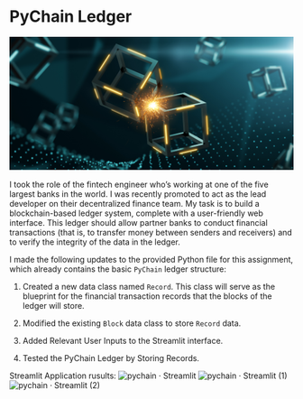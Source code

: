 # PyChain Ledger

![alt=""](Images/application-image.png)


I took the role of the fintech engineer who’s working at one of the five largest banks in the world. I was recently promoted to act as the lead developer on their decentralized finance team. My task is to build a blockchain-based ledger system, complete with a user-friendly web interface. This ledger should allow partner banks to conduct financial transactions (that is, to transfer money between senders and receivers) and to verify the integrity of the data in the ledger.

I made the following updates to the provided Python file for this assignment, which already contains the basic `PyChain` ledger structure:

1. Created a new data class named `Record`. This class will serve as the blueprint for the financial transaction records that the blocks of the ledger will store.

2. Modified the existing `Block` data class to store `Record` data.

3. Added Relevant User Inputs to the Streamlit interface.

4. Tested the PyChain Ledger by Storing Records.

Streamlit Application rusults:
![pychain · Streamlit](https://user-images.githubusercontent.com/110307714/211220887-ef4b1049-9b2c-4e6a-86c6-965fdd531929.png)
![pychain · Streamlit (1)](https://user-images.githubusercontent.com/110307714/211220972-2e8ca1b9-249f-47cb-a87a-ff8543e37319.png)
![pychain · Streamlit (2)](https://user-images.githubusercontent.com/110307714/211220978-9000e3a2-7fe5-4e6f-b352-9a33a5e9fd50.png)

